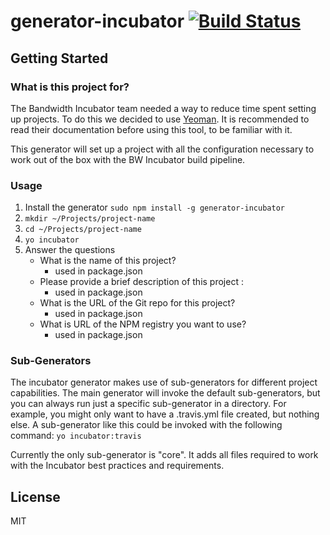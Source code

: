 # generator-incubator [![Build Status](https://magnum.travis-ci.com/inetCatapult/generator-incubator.svg?token=PbDurkvGqqM4EqWpSZ3B)](https://magnum.travis-ci.com/inetCatapult/generator-incubator)

## Getting Started

### What is this project for?

The Bandwidth Incubator team needed a way to reduce time spent setting up projects.
To do this we decided to use [Yeoman](yeoman.io). It is recommended to read their
documentation before using this tool, to be familiar with it.

This generator will set up a project with all the configuration necessary to work
out of the box with the BW Incubator build pipeline.

### Usage

1) Install the generator `sudo npm install -g generator-incubator`
2) `mkdir ~/Projects/project-name`
3) `cd ~/Projects/project-name`
4) `yo incubator`
5) Answer the questions
    - What is the name of this project?
        - used in package.json
    - Please provide a brief description of this project :
        - used in package.json
    - What is the URL of the Git repo for this project?
        - used in package.json
    - What is URL of the NPM registry you want to use?
        - used in package.json


### Sub-Generators
The incubator generator makes use of sub-generators for different project capabilities.
The main generator will invoke the default sub-generators, but you can always run
just a specific sub-generator in a directory. For example, you might only want to have
a .travis.yml file created, but nothing else. A sub-generator like this could be invoked
with the following command: `yo incubator:travis`

Currently the only sub-generator is "core". It adds all files required to work with the
Incubator best practices and requirements.

## License

MIT
